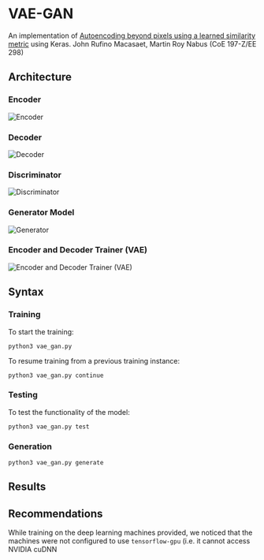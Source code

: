 # VAE-GAN
An implementation of [Autoencoding beyond pixels using a learned similarity metric](https://arxiv.org/pdf/1512.09300.pdf) using Keras. 
John Rufino Macasaet, Martin Roy Nabus (CoE 197-Z/EE 298)

## Architecture
### Encoder
![Encoder](https://s3-ap-southeast-1.amazonaws.com/celebadataset/vae_cnn_encoder.png)
### Decoder
![Decoder](https://s3-ap-southeast-1.amazonaws.com/celebadataset/vae_cnn_decoder.png)
### Discriminator
![Discriminator](https://s3-ap-southeast-1.amazonaws.com/celebadataset/vae_cnn_discriminator.png)
### Generator Model
![Generator](https://s3-ap-southeast-1.amazonaws.com/celebadataset/vae_cnn_genmodel.png)
### Encoder and Decoder Trainer (VAE)
![Encoder and Decoder Trainer (VAE)](https://s3-ap-southeast-1.amazonaws.com/celebadataset/vae_cnn_vaemodel.png)

## Syntax
### Training
To start the training:
```
python3 vae_gan.py
```
To resume training from a previous training instance:
```
python3 vae_gan.py continue
```

### Testing
To test the functionality of the model:
```
python3 vae_gan.py test
```

### Generation
```
python3 vae_gan.py generate
```

## Results


## Recommendations
While training on the deep learning machines provided, we noticed that the machines were not configured to use `tensorflow-gpu` (i.e. it cannot access NVIDIA cuDNN
